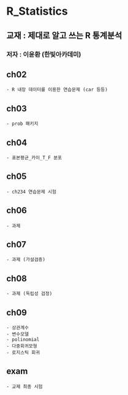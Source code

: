 #  R_Statistics

## 교재 : 제대로 알고 쓰는 R 통계분석
### 저자 : 이윤환 (한빛아카데미)

## ch02
    - R 내장 데이터를 이용한 연습문제 (car 등등)
    
## ch03
    - prob 패키지

## ch04
    - 표본평균_카이_T_F 분포

## ch05
    - ch234 연습문제 시험

## ch06
    - 과제 

## ch07
    - 과제 (가설검증)

## ch08
    - 과제 (독립성 검정)
      
## ch09
    - 상관계수
    - 변수모델
    - polinomial
    - 다중회귀모형
    - 로지스틱 회귀
    
## exam
    - 교제 최종 시험
